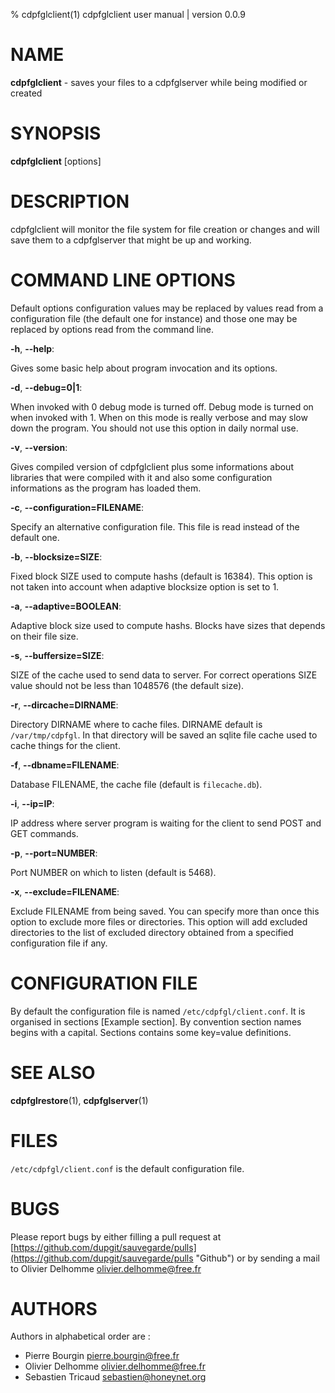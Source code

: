% cdpfglclient(1) cdpfglclient user manual | version 0.0.9

# NAME

**cdpfglclient** - saves your files to a cdpfglserver while being modified or created


# SYNOPSIS

**cdpfglclient** [options]


# DESCRIPTION

cdpfglclient will monitor the file system for file creation or changes and will save them to a cdpfglserver that might be up and working.


# COMMAND LINE OPTIONS

   Default options configuration values may be replaced by values read from a configuration file (the default one for instance) and those one may be replaced by options read from the command line.


**-h**, **--help**:

   Gives some basic help about program invocation and its options.

**-d**, **--debug=0|1**:

   When invoked with 0 debug mode is turned off. Debug mode is turned on when invoked with 1. When on this mode is really verbose and may slow down the program. You should not use this option in daily normal use.

**-v**, **--version**:

   Gives compiled version of cdpfglclient plus some informations about libraries that were compiled with it and also some configuration informations as the program has loaded them.

**-c**, **--configuration=FILENAME**:

   Specify an alternative configuration file. This file is read instead of the default one.

**-b**, **--blocksize=SIZE**:

   Fixed block SIZE used to compute hashs (default is 16384). This option is not taken into account when adaptive blocksize option is set to 1.

**-a**, **--adaptive=BOOLEAN**:

   Adaptive block size used to compute hashs. Blocks have sizes that depends on their file size.

**-s**, **--buffersize=SIZE**:

   SIZE of the cache used to send data to server. For correct operations SIZE value should not be less than 1048576 (the default size).

**-r**, **--dircache=DIRNAME**:

   Directory DIRNAME where to cache files. DIRNAME default is `/var/tmp/cdpfgl`. In that directory will be saved an sqlite file cache used to cache things for the client.

**-f**, **--dbname=FILENAME**:

   Database FILENAME, the cache file (default is `filecache.db`).

**-i**, **--ip=IP**:

   IP address where server program is waiting for the client to send POST and GET commands.

**-p**, **--port=NUMBER**:

   Port NUMBER on which to listen (default is 5468).

**-x**, **--exclude=FILENAME**:

   Exclude FILENAME from being saved. You can specify more than once this option to exclude more files or directories. This option will add excluded directories to the list of excluded directory obtained from a specified configuration file if any.


# CONFIGURATION FILE

By default the configuration file is named `/etc/cdpfgl/client.conf`. It is organised in sections [Example section]. By convention section names begins with a capital. Sections contains some key=value definitions.


# SEE ALSO

**cdpfglrestore**(1), **cdpfglserver**(1)


# FILES

`/etc/cdpfgl/client.conf` is the default configuration file.


# BUGS

Please report bugs by either filling a pull request at [https://github.com/dupgit/sauvegarde/pulls](https://github.com/dupgit/sauvegarde/pulls "Github") or by sending a mail to Olivier Delhomme <olivier.delhomme@free.fr>


# AUTHORS

Authors in alphabetical order are :

* Pierre Bourgin <pierre.bourgin@free.fr>  
* Olivier Delhomme <olivier.delhomme@free.fr>  
* Sebastien Tricaud <sebastien@honeynet.org>  
